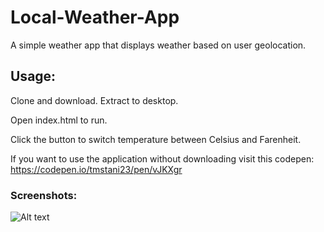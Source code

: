 # Local-Weather-App

A simple weather app that displays weather based on user geolocation.

## Usage:
Clone and download.  Extract to desktop.

Open index.html to run.

Click the button to switch temperature between Celsius and Farenheit.


If you want to use the application without downloading
visit this codepen: https://codepen.io/tmstani23/pen/vJKXgr


### Screenshots:
![Alt text](https://raw.githubusercontent.com/tmstani23/Local-Weather-App/master/ss1.jpg)
